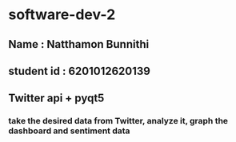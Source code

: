 # software-dev-2
## Name : Natthamon Bunnithi
## student id : 6201012620139
## Twitter api + pyqt5 
### take the desired data from Twitter, analyze it, graph the dashboard and sentiment data  
